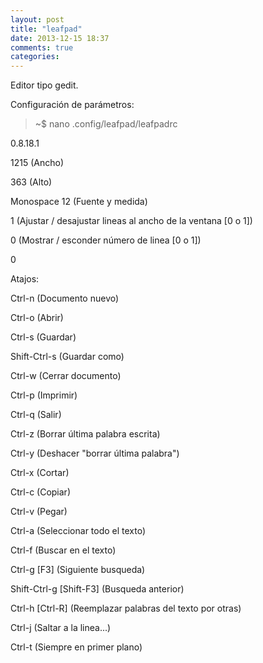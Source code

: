 ```yaml
---
layout: post
title: "leafpad"
date: 2013-12-15 18:37
comments: true
categories: 
---
```

Editor tipo gedit.

Configuración de parámetros:

>~$ nano .config/leafpad/leafpadrc

0.8.18.1

1215 (Ancho)

363 (Alto)

Monospace 12 (Fuente y medida)

1 (Ajustar / desajustar lineas al ancho de la ventana [0 o 1])

0 (Mostrar / esconder número de linea [0 o 1])

0

Atajos:

Ctrl-n (Documento nuevo)

Ctrl-o (Abrir)

Ctrl-s (Guardar)

Shift-Ctrl-s (Guardar como)

Ctrl-w (Cerrar documento)

Ctrl-p (Imprimir)

Ctrl-q (Salir)

Ctrl-z (Borrar última palabra escrita)

Ctrl-y (Deshacer "borrar última palabra")

Ctrl-x (Cortar)

Ctrl-c (Copiar)

Ctrl-v (Pegar)

Ctrl-a (Seleccionar todo el texto)

Ctrl-f (Buscar en el texto)

Ctrl-g [F3] (Siguiente busqueda)

Shift-Ctrl-g [Shift-F3] (Busqueda anterior)

Ctrl-h [Ctrl-R] (Reemplazar palabras del texto por otras)

Ctrl-j (Saltar a la linea...)

Ctrl-t (Siempre en primer plano)

